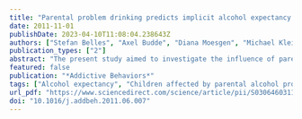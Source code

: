 ```yaml
---
title: "Parental problem drinking predicts implicit alcohol expectancy in adolescents and young adults"
date: 2011-11-01
publishDate: 2023-04-10T11:08:04.238643Z
authors: ["Stefan Belles", "Axel Budde", "Diana Moesgen", "Michael Klein"]
publication_types: ["2"]
abstract: "The present study aimed to investigate the influence of parental problem drinking on implicit and explicit alcohol expectancy of adolescents and young adults (12–24years). The study was conducted via the Internet, employing a between-subjects design. We measured alcohol expectancy by means of an Implicit Association Test (IAT) and a self-report questionnaire. A short version of the Children of Alcoholics Screening Test (CAST) was used to measure alcohol-related parental problem behavior. Our results showed that increased CAST-scores were correlated with a stronger implicit association between the concepts alcohol and arousal. In contrast, no such relationship was observed between parental problem drinking and self-reported expectancy of alcohol arousal. These findings provide tentative evidence that an implicit cognitive processing bias is implicated in the intergenerational transmission of addictive behaviors."
featured: false
publication: "*Addictive Behaviors*"
tags: ["Alcohol expectancy", "Children affected by parental alcohol problems (ChAPAPs)", "Children of alcoholics (COA)", "Implicit association test"]
url_pdf: "https://www.sciencedirect.com/science/article/pii/S0306460311001870"
doi: "10.1016/j.addbeh.2011.06.007"
---
```


